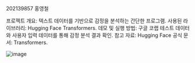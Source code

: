 202139857 홍영철


프로젝트 개요: 텍스트 데이터를 기반으로 감정을 분석하는 간단한 프로그램.
사용된 라이브러리: Hugging Face Transformers.
데모 및 실행 방법:
구글 코랩
테스트 데이터와 사용자 입력 데이터를 통해 감정 분석 결과 확인.
참고 자료:
Hugging Face 공식 문서: Transformers.


![image](https://github.com/user-attachments/assets/baa14cfd-1575-4082-a1b5-258b119a6b0d)
